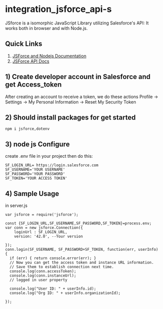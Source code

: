 # integration_jsforce_api-s
JSforce is a isomorphic JavaScript Library utilizing Salesforce's API: It works both in browser and with Node.js.
## Quick Links
1. [JSForce and Nodejs Documentation](https://jsforce.github.io/document/)
2. [JSForce API Docs](http://jsforce.github.io/jsforce/doc/)
## 1) Create developer account in Salesforce and get Access_token
After creating an account to receive a token, we do these actions
Profile -> Settings -> My Personal Information -> Reset My Security Token
## 2) Should install packages for get started
```
npm i jsforce,dotenv
```
## 3) node js Configure
create .env file in your project then do this:
```
SF_LOGIN_URL= https://login.salesforce.com
SF_USERNAME='YOUR USERNAME'
SF_PASSWORD='YOUR PASSWORD'
SF_TOKEN='YOUR ACCESS TOKEN'
```
## 4) Sample Usage
in server.js
```
var jsforce = require('jsforce');

const {SF_LOGIN_URL,SF_USERNAME,SF_PASSWORD,SF_TOKEN}=process.env;
var conn = new jsforce.Connection({
    loginUrl : SF_LOGIN_URL,
    version: '42.0', --Your version
    
});
conn.login(SF_USERNAME, SF_PASSWORD+SF_TOKEN, function(err, userInfo) {
  if (err) { return console.error(err); }
  // Now you can get the access token and instance URL information.
  // Save them to establish connection next time.
  console.log(conn.accessToken);
  console.log(conn.instanceUrl);
  // logged in user property
  
  console.log("User ID: " + userInfo.id);
  console.log("Org ID: " + userInfo.organizationId);
  
});

```


